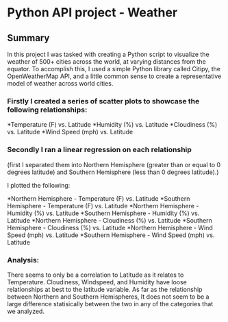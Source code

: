 # Python API project - Weather

## Summary
In this project I was tasked with creating a Python script to visualize the weather of 500+ cities across the world, at varying distances from the equator. To accomplish this, I used a simple Python library called Citipy, the OpenWeatherMap API, and a little common sense to create a representative model of weather across world cities.

### Firstly I created a series of scatter plots to showcase the following relationships:

*Temperature (F) vs. Latitude
*Humidity (%) vs. Latitude
*Cloudiness (%) vs. Latitude
*Wind Speed (mph) vs. Latitude

### Secondly I ran a linear regression on each relationship
(first I separated them into Northern Hemisphere (greater than or equal to 0 degrees latitude) and Southern Hemisphere (less than 0 degrees latitude).)

I plotted the following:

*Northern Hemisphere - Temperature (F) vs. Latitude
*Southern Hemisphere - Temperature (F) vs. Latitude
*Northern Hemisphere - Humidity (%) vs. Latitude
*Southern Hemisphere - Humidity (%) vs. Latitude
*Northern Hemisphere - Cloudiness (%) vs. Latitude
*Southern Hemisphere - Cloudiness (%) vs. Latitude
*Northern Hemisphere - Wind Speed (mph) vs. Latitude
*Southern Hemisphere - Wind Speed (mph) vs. Latitude

### Analysis:
There seems to only be a correlation to Latitude as it relates to Temperature. Cloudiness, Windspeed, and Humidity have loose relationships at best to the latitude variable.
As far as the relationship between Northern and Southern Hemispheres, It does not seem to be a large difference statisically between the two in any of the categories that we analyzed. 
